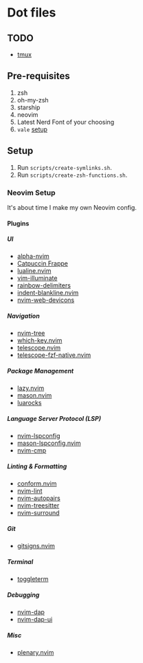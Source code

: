 # Dot files

## TODO

- [tmux](https://gitlab.com/gnachman/iterm2/-/wikis/tmux-Integration-Best-Practices)

## Pre-requisites

1. zsh
2. oh-my-zsh
3. starship
4. neovim
5. Latest Nerd Font of your choosing
6. `vale` [setup](https://docs.rockylinux.org/books/nvchad/vale_nvchad/#__tabbed_1_2)

## Setup

1. Run `scripts/create-symlinks.sh`.
2. Run `scripts/create-zsh-functions.sh`.

### Neovim Setup

It's about time I make my own Neovim config.

#### Plugins

##### UI

- [alpha-nvim](https://github.com/goolord/alpha-nvim)
- [Catpuccin Frappe](https://github.com/catppuccin/nvim)
- [lualine.nvim](https://github.com/nvim-lualine/lualine.nvim)
- [vim-illuminate](https://github.com/RRethy/vim-illuminate)
- [rainbow-delimiters](https://github.com/HiPhish/rainbow-delimiters.nvim)
- [indent-blankline.nvim](https://github.com/lukas-reineke/indent-blankline.nvim)
- [nvim-web-devicons](https://github.com/nvim-tree/nvim-web-devicons)

##### Navigation

- [nvim-tree](https://github.com/nvim-tree/nvim-tree.lua)
- [which-key.nvim](https://github.com/folke/which-key.nvim)
- [telescope.nvim](https://github.com/nvim-telescope/telescope.nvim)
- [telescope-fzf-native.nvim](https://github.com/nvim-telescope/telescope-fzf-native.nvim)

##### Package Management

- [lazy.nvim](https://github.com/folke/lazy.nvim)
- [mason.nvim](https://github.com/williamboman/mason.nvim)
- [luarocks](https://github.com/luarocks/luarocks/wiki/Download)

##### Language Server Protocol (LSP)

- [nvim-lspconfig](https://github.com/neovim/nvim-lspconfig)
- [mason-lspconfig.nvim](https://github.com/williamboman/mason-lspconfig.nvim)
- [nvim-cmp](https://github.com/hrsh7th/nvim-cmp)

##### Linting & Formatting

- [conform.nvim](https://github.com/stevearc/conform.nvim)
- [nvim-lint](https://github.com/mfussenegger/nvim-lint)
- [nvim-autopairs](https://github.com/windwp/nvim-autopairs)
- [nvim-treesitter](https://github.com/nvim-treesitter/nvim-treesitter)
- [nvim-surround](https://github.com/kylechui/nvim-surround)

##### Git

- [gitsigns.nvim](https://github.com/lewis6991/gitsigns.nvim)

##### Terminal

- [toggleterm](https://github.com/akinsho/toggleterm.nvim)

##### Debugging

- [nvim-dap](https://github.com/mfussenegger/nvim-dap)
- [nvim-dap-ui](https://github.com/rcarriga/nvim-dap-ui)

##### Misc

- [plenary.nvim](https://github.com/nvim-lua/plenary.nvim)

